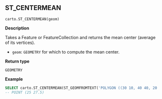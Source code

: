 ## ST_CENTERMEAN

```sql:signature
carto.ST_CENTERMEAN(geom)
```

**Description**

Takes a Feature or FeatureCollection and returns the mean center (average of its vertices).

* `geom`: `GEOMETRY` for which to compute the mean center.

**Return type**

`GEOMETRY`

**Example**

```sql
SELECT carto.ST_CENTERMEAN(ST_GEOMFROMTEXT('POLYGON ((30 10, 40 40, 20 40, 10 20, 30 10))'));
-- POINT (25 27.5)
```

